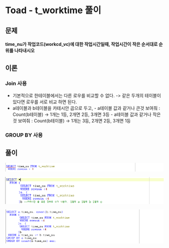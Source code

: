 # Toad - t\_worktime 풀이

## 문제

#### time\_nu가 작업코드\(workcd\_vc\)에 대한 작업시간일때, 작업시간이 작은 순서대로 순위를 나타내시오

## 이론

### Join 사용

* 기본적으로 한테이블에서는 다른 로우를 비교할 수 없다. -&gt; 같은 두개의 테이블이 있다면 로우를 서로 비교 하면 된다.
* a테이블과 b테이블을 카테시안 곱으로 두고,  - a테이블 값과 같거나 큰것 보여줘 : Count\(b테이블\) -&gt; 1개는 1등, 2개면 2등, 3개면 3등 - a테이블 값과 같거나 작은것 보여줘 : Count\(b테이블\) -&gt; 1개는 3등, 2개면 2등, 3개면 1등

### GROUP BY 사용

## 풀이

![1&#xB2E8;&#xACC4;](../../.gitbook/assets/1-%20%282%29.png)

![2&#xB2E8;&#xACC4;](../../.gitbook/assets/2-.png)

![&#xC870;&#xB9BD;](../../.gitbook/assets/.png%20%284%29.png)



